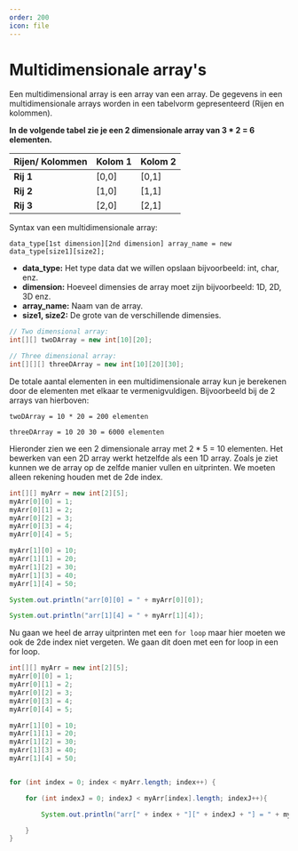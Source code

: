 ```yaml
---
order: 200
icon: file
---
```

# Multidimensionale array's

Een multidimensional array is een array van een array. De gegevens in een multidimensionale arrays worden in een tabelvorm gepresenteerd (Rijen en kolommen).

**In de volgende tabel zie je een 2 dimensionale array van 3 * 2 = 6 elementen.**

| **Rijen/ Kolommen** | **Kolom 1** | **Kolom 2** |
| --- | --- | --- |
| **Rij 1** | \[0,0\] | \[0,1\] |
| **Rij 2** | \[1,0\] | \[1,1\] |
| **Rij 3** | \[2,0\] | \[2,1\] |

Syntax van een multidimensionale array:

`data_type[1st dimension][2nd dimension] array_name = new data_type[size1][size2];`

- **data_type:** Het type data dat we willen opslaan bijvoorbeeld: int, char, enz.
- **dimension:** Hoeveel dimensies de array moet zijn bijvoorbeeld: 1D, 2D, 3D enz.
- **array_name:** Naam van de array.
- **size1, size2:** De grote van de verschillende dimensies.

```java
// Two dimensional array:
int[][] twoDArray = new int[10][20];

// Three dimensional array:
int[][][] threeDArray = new int[10][20][30];
```

De totale aantal elementen in een multidimensionale array kun je berekenen door de elementen met elkaar te vermenigvuldigen. Bijvoorbeeld bij de 2 arrays van hierboven:

`twoDArray = 10 * 20 = 200 elementen`

`threeDArray = 10 20 30 = 6000 elementen`

Hieronder zien we een 2 dimensionale array met 2 * 5 = 10 elementen. Het bewerken van een 2D array werkt hetzelfde als een 1D array. Zoals je ziet kunnen we de array op de zelfde manier vullen en uitprinten. We moeten alleen rekening houden met de 2de index.

<div style='page-break-after: always;'></div>

```java
int[][] myArr = new int[2][5];
myArr[0][0] = 1;
myArr[0][1] = 2;
myArr[0][2] = 3;
myArr[0][3] = 4;
myArr[0][4] = 5;

myArr[1][0] = 10;
myArr[1][1] = 20;
myArr[1][2] = 30;
myArr[1][3] = 40;
myArr[1][4] = 50;

System.out.println("arr[0][0] = " + myArr[0][0]);

System.out.println("arr[1][4] = " + myArr[1][4]);
```

Nu gaan we heel de array uitprinten met een `for loop` maar hier moeten we ook de 2de index niet vergeten. We gaan dit doen met een for loop in een for loop.

```java
int[][] myArr = new int[2][5];
myArr[0][0] = 1;
myArr[0][1] = 2;
myArr[0][2] = 3;
myArr[0][3] = 4;
myArr[0][4] = 5;

myArr[1][0] = 10;
myArr[1][1] = 20;
myArr[1][2] = 30;
myArr[1][3] = 40;
myArr[1][4] = 50;


for (int index = 0; index < myArr.length; index++) {

    for (int indexJ = 0; indexJ < myArr[index].length; indexJ++){

        System.out.println("arr[" + index + "][" + indexJ + "] = " + myArr[index][indexJ]);

    }
}
```
